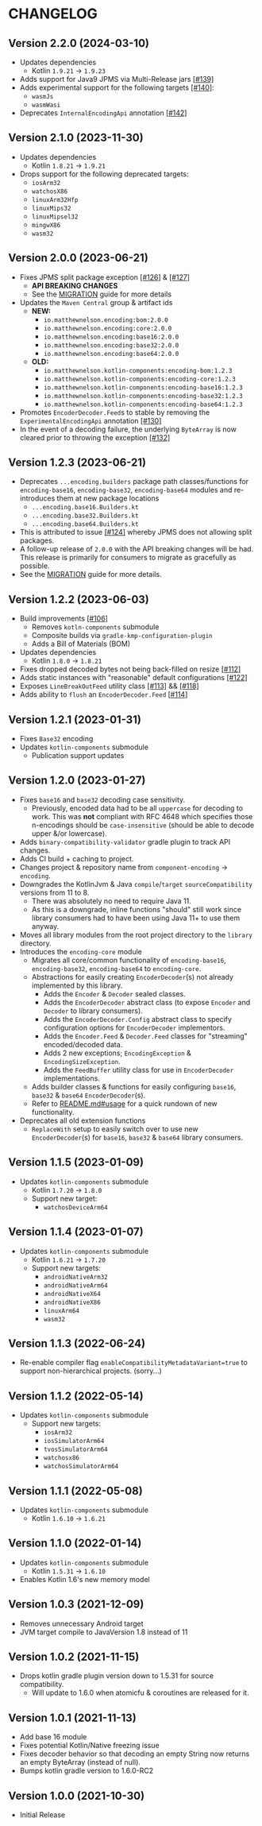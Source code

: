 # CHANGELOG

## Version 2.2.0 (2024-03-10)
 - Updates dependencies
     - Kotlin `1.9.21` -> `1.9.23`
 - Adds support for Java9 JPMS via Multi-Release jars [[#139]][139]
 - Adds experimental support for the following targets [[#140]][140]:
     - `wasmJs`
     - `wasmWasi`
 - Deprecates `InternalEncodingApi` annotation [[#142]][142]

## Version 2.1.0 (2023-11-30)
 - Updates dependencies
     - Kotlin `1.8.21` -> `1.9.21`
 - Drops support for the following deprecated targets:
     - `iosArm32`
     - `watchosX86`
     - `linuxArm32Hfp`
     - `linuxMips32`
     - `linuxMipsel32`
     - `mingwX86`
     - `wasm32`

## Version 2.0.0 (2023-06-21)
 - Fixes JPMS split package exception [[#126]][126] & [[#127]][127]
     - **API BREAKING CHANGES**
     - See the [MIGRATION][MIGRATION] guide for more details
 - Updates the `Maven Central` group & artifact ids
     - **NEW:**
         - `io.matthewnelson.encoding:bom:2.0.0`
         - `io.matthewnelson.encoding:core:2.0.0`
         - `io.matthewnelson.encoding:base16:2.0.0`
         - `io.matthewnelson.encoding:base32:2.0.0`
         - `io.matthewnelson.encoding:base64:2.0.0`
     - **OLD:**
         - `io.matthewnelson.kotlin-components:encoding-bom:1.2.3`
         - `io.matthewnelson.kotlin-components:encoding-core:1.2.3`
         - `io.matthewnelson.kotlin-components:encoding-base16:1.2.3`
         - `io.matthewnelson.kotlin-components:encoding-base32:1.2.3`
         - `io.matthewnelson.kotlin-components:encoding-base64:1.2.3`
 - Promotes `EncoderDecoder.Feed`s to stable by removing the
   `ExperimentalEncodingApi` annotation [[#130]][130]
 - In the event of a decoding failure, the underlying `ByteArray` is now
   cleared prior to throwing the exception [[#132]][132]

## Version 1.2.3 (2023-06-21)
 - Deprecates `...encoding.builders` package path classes/functions for
   `encoding-base16`, `encoding-base32`, `encoding-base64` modules
   and re-introduces them at new package locations
     - `...encoding.base16.Builders.kt`
     - `...encoding.base32.Builders.kt`
     - `...encoding.base64.Builders.kt`
 - This is attributed to issue [[#124]][124] whereby JPMS does not allowing
   split packages.
 - A follow-up release of `2.0.0` with the API breaking changes will be had.
   This release is primarily for consumers to migrate as gracefully as possible.
 - See the [MIGRATION][MIGRATION] guide for more details.

## Version 1.2.2 (2023-06-03)
 - Build improvements [[#106]][106]
     - Removes `kotln-components` submodule
     - Composite builds via `gradle-kmp-configuration-plugin`
     - Adds a Bill of Materials (BOM)
 - Updates dependencies
     - Kotlin `1.8.0` -> `1.8.21`
 - Fixes dropped decoded bytes not being back-filled on resize [[#112]][112]
 - Adds static instances with "reasonable" default configurations [[#122]][122]
 - Exposes `LineBreakOutFeed` utility class [[#113]][113] && [[#118]][118]
 - Adds ability to `flush` an `EncoderDecoder.Feed` [[#114]][114]

## Version 1.2.1 (2023-01-31)
 - Fixes `Base32` encoding
 - Updates `kotlin-components` submodule
     - Publication support updates

## Version 1.2.0 (2023-01-27)
 - Fixes `base16` and `base32` decoding case sensitivity.
     - Previously, encoded data had to be all `uppercase` for decoding to work. This 
       was **not** compliant with RFC 4648 which specifies those n-encodings should 
       be `case-insensitive` (should be able to decode upper &/or lowercase).
 - Adds `binary-compatibility-validator` gradle plugin to track API changes.
 - Adds CI build + caching to project.
 - Changes project & repository name from `component-encoding` -> `encoding`.
 - Downgrades the KotlinJvm & Java `compile`/`target` `sourceCompatibility` versions 
   from 11 to 8.
      - There was absolutely no need to require Java 11.
      - As this is a downgrade, inline functions "should" still work since 
        library consumers had to have been using Java 11+ to use them anyway.
 - Moves all library modules from the root project directory to the `library` directory.
 - Introduces the `encoding-core` module
     - Migrates all core/common functionality of `encoding-base16`, `encoding-base32`, 
       `encoding-base64` to `encoding-core`.
     - Abstractions for easily creating `EncoderDecoder`(s) not already implemented by
       this library.
         - Adds the `Encoder` & `Decoder` sealed classes.
         - Adds the `EncoderDecoder` abstract class (to expose `Encoder` and `Decoder` 
           to library consumers).
         - Adds the `EncoderDecoder.Config` abstract class to specify configuration 
           options for `EncoderDecoder` implementors.
         - Adds the `Encoder.Feed` & `Decoder.Feed` classes for "streaming" 
           encoded/decoded data.
         - Adds 2 new exceptions; `EncodingException` & `EncodingSizeException`.
         - Adds the `FeedBuffer` utility class for use in `EncoderDecoder` implementations.
      - Adds builder classes & functions for easily configuring `base16`, `base32` & 
        `base64` `EncoderDecoder`(s).
      - Refer to [README.md#usage](https://github.com/05nelsonm/encoding#usage) for a quick 
        rundown of new functionality.
 - Deprecates all old extension functions
     - `ReplaceWith` setup to easily switch over to use new `EncoderDecoder`(s) for
       `base16`, `base32` & `base64` library consumers.

## Version 1.1.5 (2023-01-09)
 - Updates `kotlin-components` submodule
     - Kotlin `1.7.20` -> `1.8.0`
     - Support new target:
         - `watchosDeviceArm64`

## Version 1.1.4 (2023-01-07)
 - Updates `kotlin-components` submodule
     - Kotlin `1.6.21` -> `1.7.20`
     - Support new targets:
         - `androidNativeArm32`
         - `androidNativeArm64`
         - `androidNativeX64`
         - `androidNativeX86`
         - `linuxArm64`
         - `wasm32`

## Version 1.1.3 (2022-06-24)
 - Re-enable compiler flag `enableCompatibilityMetadataVariant=true` to support
   non-hierarchical projects. (sorry...)

## Version 1.1.2 (2022-05-14)
 - Updates `kotlin-components` submodule
     - Support new targets:
         - `iosArm32`
         - `iosSimulatorArm64`
         - `tvosSimulatorArm64`
         - `watchosx86`
         - `watchosSimulatorArm64`

## Version 1.1.1 (2022-05-08)
 - Updates `kotlin-components` submodule
     - Kotlin `1.6.10` -> `1.6.21`

## Version 1.1.0 (2022-01-14)
 - Updates `kotlin-components` submodule
     - Kotlin `1.5.31` -> `1.6.10`
 - Enables Kotlin 1.6's new memory model

## Version 1.0.3 (2021-12-09)
 - Removes unnecessary Android target
 - JVM target compile to JavaVersion 1.8 instead of 11

## Version 1.0.2 (2021-11-15)
 - Drops kotlin gradle plugin version down to 1.5.31 for source
   compatibility.
     - Will update to 1.6.0 when atomicfu & coroutines are released for it.

## Version 1.0.1 (2021-11-13)
 - Add base 16 module
 - Fixes potential Kotlin/Native freezing issue
 - Fixes decoder behavior so that decoding an empty String now returns an
   empty ByteArray (instead of null).
 - Bumps kotlin gradle version to 1.6.0-RC2

## Version 1.0.0 (2021-10-30)
 - Initial Release

[106]: https://github.com/05nelsonm/encoding/pull/106
[112]: https://github.com/05nelsonm/encoding/pull/112
[113]: https://github.com/05nelsonm/encoding/pull/113
[114]: https://github.com/05nelsonm/encoding/pull/114
[118]: https://github.com/05nelsonm/encoding/pull/118
[122]: https://github.com/05nelsonm/encoding/pull/122
[124]: https://github.com/05nelsonm/encoding/issues/124
[126]: https://github.com/05nelsonm/encoding/pull/126
[127]: https://github.com/05nelsonm/encoding/pull/127
[130]: https://github.com/05nelsonm/encoding/pull/130
[132]: https://github.com/05nelsonm/encoding/pull/132
[139]: https://github.com/05nelsonm/encoding/pull/139
[140]: https://github.com/05nelsonm/encoding/pull/140
[142]: https://github.com/05nelsonm/encoding/pull/142
[MIGRATION]: https://github.com/05nelsonm/encoding/blob/master/MIGRATION.md
